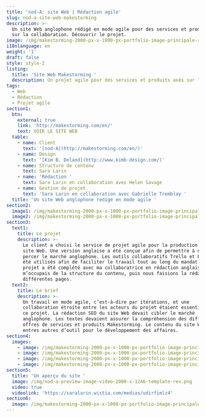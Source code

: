 ```yaml
---
title: 'nod-A: site Web | Rédaction agile'
slug: nod-a-site-web-makestorming
description: >-
  Un site Web anglophone rédigé en mode agile pour des services et produits axés
  sur la collaboration. Découvrir le projet. 
image: /img/makestorming-2000-px-x-1000-px-portfolio-image-principale-rev-credits.png
i18nlanguage: en
weight: '1'
draft: false
style: style-2
listing:
  title: 'Site Web Makestorming '
  description: Un projet agile pour des services et produits axés sur la collaboration
tags:
  - Web
  - Rédaction
  - Projet agile
section1:
  btn:
    external: true
    link: 'http://makestorming.com/en/'
    text: VOIR LE SITE WEB
  table:
    - name: Client
      text: '[nod-A](http://makestorming.com/en/)'
    - name: Design
      text: '[Kim B. Deland](http://www.kimb-design.com/)'
    - name: Structure de contenu
      text: Sara Larin
    - name: 'Rédaction '
      text: Sara Larin en collaboration avec Helen Savage
    - name: Gestion de projet
      text: 'Sara Larin en collaboration avec Gabrielle Tremblay '
  title: 'Un site Web anglophone rédigé en mode agile '
section2:
  image1: /img/makestorming-2000-px-x-1000-px-portfolio-image-principale-2-low.jpg
  image2: /img/makestorming-2000-px-x-1000-px-portfolio-image-principale-3-low.jpg
section3:
  text1:
    title: Le projet
    description: >-
      Le client a choisi le service de projet agile pour la production de leur
      site Web. Une version anglaise a été conçue afin de permettre à nod-A de
      percer le marché anglophone. Les outils collaboratifs Trello et Figma ont
      été utilisés afin de faciliter le travail tout au long du mandat. Le
      projet a été complété avec ma collaboratrice en rédaction anglaise. Je
      m’occupais de la structure du contenu, puis nous faisions la rédaction des
      différentes pages. 
  text2:
    title: Le brief
    description: >-
      Un travail en mode agile, c’est-à-dire par itérations, et une
      collaboration étroite entre les acteurs du projet étaient essentiels pour
      ce projet. La rédaction SEO du site Web devait cibler le marché
      anglophone. Les textes devaient assurer la compréhension des différentes
      offres de services et produits Makestorming. Le contenu du site Web sert
      entres autres d’outil pour le développement des affaires.  
section4:
  images:
    - image: /img/makestorming-2000-px-x-1000-px-portfolio-image-principale-5-low.jpg
    - image: /img/makestorming-2000-px-x-1000-px-portfolio-image-principale-7.png
    - image: /img/makestorming-2000-px-x-1000-px-portfolio-image-principale-8.png
    - image: /img/makestorming-2000-px-x-1000-px-portfolio-image-principale-9.png
section5:
  title: 'Un aperçu du site '
  image: /img/nod-a-preview-image-video-2000-x-1246-template-rev.png
  video: true
  videolink: 'https://saralarin.wistia.com/medias/udirfimlz4'
section6:
  image: /img/makestorming-2000-px-x-1000-px-portfolio-image-principale-4-low.jpg
---
```


